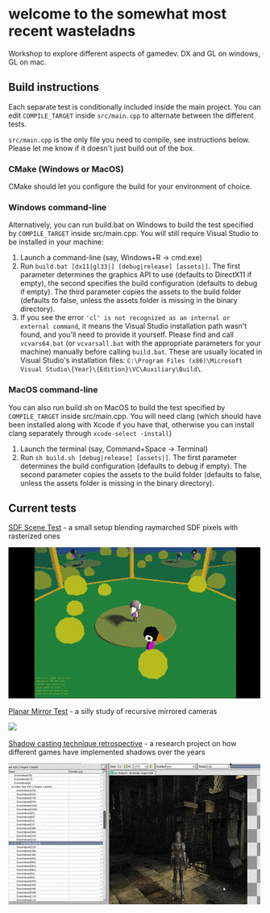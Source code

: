 # welcome to the somewhat most recent wasteladns

Workshop to explore different aspects of gamedev. DX and GL on windows, GL on mac.

## Build instructions

Each separate test is conditionally included inside the main project. You can edit `COMPILE_TARGET` inside `src/main.cpp` to alternate between the different tests.

`src/main.cpp` is the only file you need to compile, see instructions below. Please let me know if it doesn't just build out of the box.


### CMake (Windows or MacOS)

CMake should let you configure the build for your environment of choice. 

### Windows command-line 

Alternatively, you can run build.bat on Windows to build the test specified by `COMPILE_TARGET` inside src/main.cpp. You will still require Visual Studio to be installed in your machine:

1. Launch a command-line (say, Windows+R -> cmd.exe)
2. Run `build.bat [dx11|gl33|] [debug|release] [assets|]`. The first parameter determines the graphics API to use (defaults to DirectX11 if empty), the second specifies the build configuration (defaults to debug if empty). The third parameter copies the assets to the build folder (defaults to false, unless the assets folder is missing in the binary directory).
3. If you see the error `'cl' is not recognized as an internal or external command`, it means the Visual Studio installation path wasn't found, and you'll need to provide it yourself. Please find and call `vcvars64.bat` (or `vcvarsall.bat` with the appropriate parameters for your machine) manually before calling `build.bat`. These are usually located in Visual Studio's installation files: `C:\Program Files (x86)\Microsoft Visual Studio\{Year}\{Edition}\VC\Auxiliary\Build\`.

### MacOS command-line 

You can also run build.sh on MacOS to build the test specified by `COMPILE_TARGET` inside src/main.cpp. You will need clang (which should have been installed along with Xcode if you have that, otherwise you can install clang separately through `xcode-select -install`)

1. Launch the terminal (say, Command+Space -> Terminal)
2. Run `sh build.sh [debug|release] [assets|]`. The first parameter determines the build configuration (defaults to debug if empty). The second parameter copies the assets to the build folder (defaults to false, unless the assets folder is missing in the binary directory).

## Current tests

[SDF Scene Test](src/TestSDF/README.md) - a small setup blending raymarched SDF pixels with rasterized ones

![](src/TestSDF/summary.gif)

[Planar Mirror Test](src/TestMirrors/README.md) - a silly study of recursive mirrored cameras

![](src/TestMirrors/summary.gif)

[Shadow casting technique retrospective](src/TestShadows/README.md) - a research project on how different games have implemented shadows over the years

![](src/TestShadows/summary.gif)